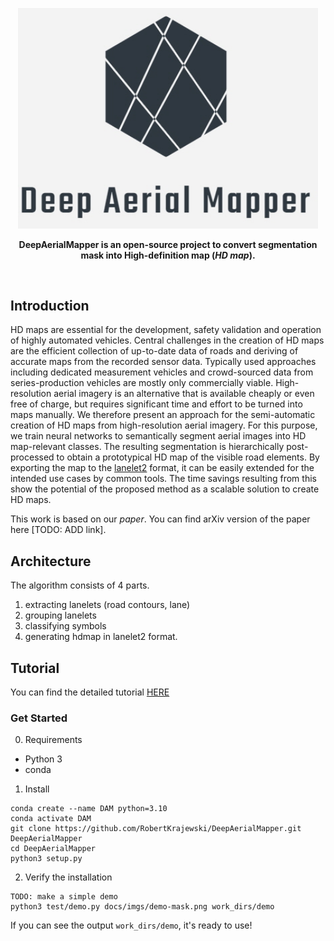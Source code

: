 <p align="center"><img src="docs\imgs\DeepAerialMapper_Logo.jpg" width="480px"></p>

<p style="font-weight: bold; text-align:center;">DeepAerialMapper is an open-source project to convert segmentation mask into High-definition map (<i>HD map</i>).</p> <br>


## Introduction

HD maps are essential for the development, safety validation and operation of highly automated vehicles. Central challenges in the creation of HD maps are the efficient collection of up-to-date data of roads and deriving of accurate maps from the recorded sensor data. 
Typically used approaches including dedicated measurement vehicles and crowd-sourced data from series-production vehicles are mostly only commercially viable. High-resolution aerial imagery is an alternative that is available cheaply or even free of charge, but requires significant time and effort to be turned into maps manually. We therefore present an approach for the semi-automatic creation of HD maps from high-resolution aerial imagery. For this purpose, we train neural networks to semantically segment aerial images into HD map-relevant classes. The resulting segmentation is hierarchically post-processed to obtain a prototypical HD map of the visible road elements. By exporting the map to the [lanelet2](https://www.mrt.kit.edu/z/publ/download/2018/Poggenhans2018Lanelet2.pdf) format, it can be easily extended for the intended use cases by common tools. The time savings resulting from this show the potential of the proposed method as a scalable solution to create HD maps.

This work is based on our *paper*. You can find arXiv version of the paper here [TODO: ADD link]. </br>

## Architecture
The algorithm consists of 4 parts.
1. extracting lanelets (road contours, lane)
2. grouping lanelets
3. classifying symbols
4. generating hdmap in lanelet2 format.

## Tutorial

You can find the detailed tutorial [HERE](docs\tutorial.md)

### Get Started

0. Requirements
- Python 3
- conda 

1. Install
```
conda create --name DAM python=3.10
conda activate DAM
git clone https://github.com/RobertKrajewski/DeepAerialMapper.git DeepAerialMapper
cd DeepAerialMapper
python3 setup.py
```

2. Verify the installation
```
TODO: make a simple demo
python3 test/demo.py docs/imgs/demo-mask.png work_dirs/demo
```

If you can see the output `work_dirs/demo`, it's ready to use!